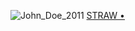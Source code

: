 ![John_Doe_2011](https://github.com/user-attachments/assets/7ef0268f-17ed-4b91-b05b-39b7e2df9c7f)
   [STRAW •](https://janedoeefann.straw.page/)
   
